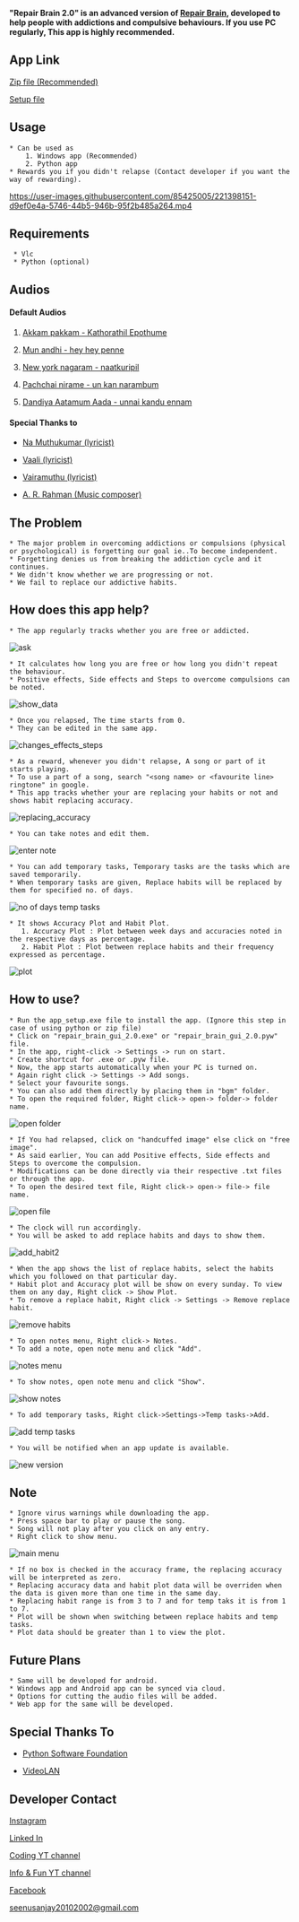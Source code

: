 **"Repair Brain 2.0" is an advanced version of [Repair Brain](https://github.com/yrzgithub/Repair-Brain), developed to help people with addictions and compulsive behaviours. If you use PC regularly, This app is highly recommended.**

## App Link

[Zip file (Recommended)](https://drive.google.com/file/d/142JJ4Zmf2gizvtJ_St0gBl_6jLtbjSOW/view?usp=share_link)

[Setup file](https://drive.google.com/file/d/1_FtOqxKPZpgjJlLJd_U-WSDtBL5kR1bC/view?usp=share_link)

## Usage

    * Can be used as 
        1. Windows app (Recommended)
        2. Python app
    * Rewards you if you didn't relapse (Contact developer if you want the way of rewarding).
    
    
    
https://user-images.githubusercontent.com/85425005/221398151-d9ef0e4a-5746-44b5-946b-95f2b485a264.mp4



## Requirements
     * Vlc
     * Python (optional)
 
## Audios

#### Default Audios

1. [Akkam pakkam - Kathorathil Epothume](https://drive.google.com/file/d/1AdTOdhL-PsDkJxr4BB_bwCpzX6jnicnb/view?usp=share_link)

2. [Mun andhi - hey hey penne](https://drive.google.com/file/d/1fF9IBlgqaG16cdYfZP3x4HF7gqWhArh-/view?usp=share_link)

3. [New york nagaram - naatkuripil](https://drive.google.com/file/d/1cPTtup8xBKysGqzokV2lnIrPcQgNmHyI/view?usp=share_link)

4. [Pachchai nirame - un kan narambum](https://drive.google.com/file/d/1iy9v47x7IcgPHoqfIjV23azKHwM0o9pI/view?usp=share_link)

5. [Dandiya Aatamum Aada - unnai kandu ennam](https://drive.google.com/file/d/1CAwqghN2KcnqIYJrXhBVv6ts27p68Lmz/view?usp=share_link)

#### Special Thanks to 

*  [Na Muthukumar (lyricist)](https://en.wikipedia.org/wiki/Na._Muthukumar)

*  [Vaali (lyricist)](https://en.wikipedia.org/wiki/Vaali_(poet))

*  [Vairamuthu (lyricist)](https://en.wikipedia.org/wiki/Vairamuthu)

*  [A. R. Rahman (Music composer)](https://en.wikipedia.org/wiki/A._R._Rahman)

## The Problem

    * The major problem in overcoming addictions or compulsions (physical or psychological) is forgetting our goal ie..To become independent.
    * Forgetting denies us from breaking the addiction cycle and it continues.
    * We didn't know whether we are progressing or not.
    * We fail to replace our addictive habits.

## How does this app help?

    * The app regularly tracks whether you are free or addicted.
![ask](https://user-images.githubusercontent.com/85425005/221396133-d1c0427b-9ade-4696-a8b9-b4391494f0d9.jpg)

    * It calculates how long you are free or how long you didn't repeat the behaviour.
    * Positive effects, Side effects and Steps to overcome compulsions can be noted.
![show_data](https://user-images.githubusercontent.com/85425005/216750748-05434603-5ea4-4cb6-8d6a-acdefd8eb579.jpg)

    * Once you relapsed, The time starts from 0.
    * They can be edited in the same app.
![changes_effects_steps](https://user-images.githubusercontent.com/85425005/216750763-54606ec4-8afb-4890-8d68-fa72bcf36358.jpg)

    * As a reward, whenever you didn't relapse, A song or part of it starts playing.
    * To use a part of a song, search "<song name> or <favourite line> ringtone" in google.
    * This app tracks whether your are replacing your habits or not and shows habit replacing accuracy.
![replacing_accuracy](https://user-images.githubusercontent.com/85425005/219947228-65a813f3-e9f1-46fb-8c08-4b093b7d03a6.jpg)

    * You can take notes and edit them.
![enter note](https://user-images.githubusercontent.com/85425005/221398936-f6452dfb-f63f-4d36-929d-a53987830cd3.jpg)

    * You can add temporary tasks, Temporary tasks are the tasks which are saved temporarily. 
    * When temporary tasks are given, Replace habits will be replaced by them for specified no. of days.
![no of days temp tasks](https://user-images.githubusercontent.com/85425005/221399023-2dfa2b0b-d92d-4c1c-a443-804e11dabb6e.jpg)
    
    * It shows Accuracy Plot and Habit Plot.
       1. Accuracy Plot : Plot between week days and accuracies noted in the respective days as percentage.
       2. Habit Plot : Plot between replace habits and their frequency expressed as percentage.
 ![plot](https://user-images.githubusercontent.com/85425005/219947451-4c2a7521-7cf8-447b-9829-7847e2c62715.png)


## How to use?

    * Run the app_setup.exe file to install the app. (Ignore this step in case of using python or zip file)
    * Click on "repair_brain_gui_2.0.exe" or "repair_brain_gui_2.0.pyw" file.
    * In the app, right-click -> Settings -> run on start.
    * Create shortcut for .exe or .pyw file.
    * Now, the app starts automatically when your PC is turned on.
    * Again right click -> Settings -> Add songs.
    * Select your favourite songs.
    * You can also add them directly by placing them in "bgm" folder.
    * To open the required folder, Right click-> open-> folder-> folder name.
![open folder](https://user-images.githubusercontent.com/85425005/221398345-ed472f3f-a964-4cea-ba54-3f28ce6e751c.jpg)

    * If You had relapsed, click on "handcuffed image" else click on "free image".
    * As said earlier, You can add Positive effects, Side effects and Steps to overcome the compulsion. 
    * Modifications can be done directly via their respective .txt files or through the app.
    * To open the desired text file, Right click-> open-> file-> file name.
![open file](https://user-images.githubusercontent.com/85425005/221398359-38bc1ba7-ff18-42f0-8251-91b4203f8252.jpg)

    * The clock will run accordingly. 
    * You will be asked to add replace habits and days to show them.
![add_habit2](https://user-images.githubusercontent.com/85425005/219949881-5155a083-9ef7-422d-9152-dde309eebb6a.jpg)

    * When the app shows the list of replace habits, select the habits which you followed on that particular day.
    * Habit plot and Accuracy plot will be show on every sunday. To view them on any day, Right click -> Show Plot.
    * To remove a replace habit, Right click -> Settings -> Remove replace habit.
![remove habits](https://user-images.githubusercontent.com/85425005/219949816-61730899-9d24-4d09-8439-554f66834a5f.jpg)

    * To open notes menu, Right click-> Notes.
    * To add a note, open note menu and click "Add".
![notes menu](https://user-images.githubusercontent.com/85425005/221398882-667bf4f9-622d-42bb-8474-cbb0d7193e27.jpg)

    * To show notes, open note menu and click "Show".
![show notes](https://user-images.githubusercontent.com/85425005/221396774-1db30d73-e28c-4e33-bb66-841ae2a66ef7.jpg)

    * To add temporary tasks, Right click->Settings->Temp tasks->Add.
![add temp tasks](https://user-images.githubusercontent.com/85425005/221397903-59521b4b-6bfa-472c-93d1-b5c0d424b967.jpg)

    * You will be notified when an app update is available. 
![new version](https://user-images.githubusercontent.com/85425005/220839993-5c0a2755-0f28-46f0-ba08-d9cb87b73f46.jpg)


## Note
  
    * Ignore virus warnings while downloading the app.
    * Press space bar to play or pause the song.
    * Song will not play after you click on any entry.
    * Right click to show menu.
![main menu](https://user-images.githubusercontent.com/85425005/220937115-54ca0293-bac0-4eae-b6eb-601f88279d2a.jpg)

    * If no box is checked in the accuracy frame, the replacing accuracy will be interpreted as zero.
    * Replacing accuracy data and habit plot data will be overriden when the data is given more than one time in the same day.
    * Replacing habit range is from 3 to 7 and for temp taks it is from 1 to 7.
    * Plot will be shown when switching between replace habits and temp tasks. 
    * Plot data should be greater than 1 to view the plot.
    
    
## Future Plans

    * Same will be developed for android.
    * Windows app and Android app can be synced via cloud.
    * Options for cutting the audio files will be added.
    * Web app for the same will be developed.


## Special Thanks To

*  [Python Software Foundation](https://www.python.org/)

*  [VideoLAN](https://www.videolan.org/)


## Developer Contact

[Instagram](https://www.instagram.com/alpha_yr/)

[Linked In](https://www.linkedin.com/in/sanjay-kumar-y-r-6a88b6207/)

[Coding YT channel](https://www.youtube.com/channel/UCPOkSZ7GGwgVjVQqP2MjviA)

[Info & Fun YT channel](https://www.youtube.com/channel/UC6wZDLRN5RPimxqIdoR6g_g)

[Facebook](https://www.facebook.com/y.r.kumar.1232)

<seenusanjay20102002@gmail.com>
